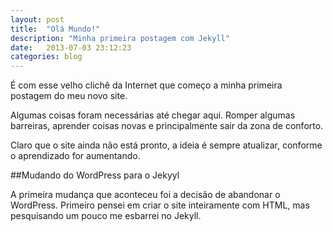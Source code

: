 ```yaml
---
layout: post
title:  "Olá Mundo!"
description: "Minha primeira postagem com Jekyll"
date:   2013-07-03 23:12:23
categories: blog
---
```


É com esse velho clichê da Internet que começo a minha primeira postagem do meu novo site.

Algumas coisas foram necessárias até chegar aqui. Romper algumas barreiras, aprender coisas novas e principalmente sair da zona de conforto.

Claro que o site ainda não está pronto, a ideia é sempre atualizar, conforme o aprendizado for aumentando.

##Mudando do WordPress para o Jekyyl

A primeira mudança que aconteceu foi a decisão de abandonar o WordPress. Primeiro pensei em criar o site inteiramente com HTML, mas pesquisando um pouco me esbarrei no Jekyll.


